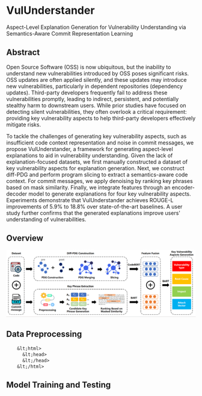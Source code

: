 # VulUnderstander
Aspect-Level Explanation Generation for Vulnerability Understanding via Semantics-Aware Commit Representation Learning
## Abstract
Open Source Software (OSS) is now ubiquitous, but the inability to understand new vulnerabilities introduced by OSS poses significant risks. OSS updates are often applied silently, and these updates may introduce new vulnerabilities, particularly in dependent repositories (dependency updates). Third-party developers frequently fail to address these vulnerabilities promptly, leading to indirect, persistent, and potentially stealthy harm to downstream users. While prior studies have focused on detecting silent vulnerabilities, they often overlook a critical requirement: providing key vulnerability aspects to help third-party developers effectively mitigate risks.

To tackle the challenges of generating key vulnerability aspects, such as insufficient code context representation and noise in commit messages, we propose VulUnderstander, a framework for generating aspect-level explanations to aid in vulnerability understanding. Given the lack of explanation-focused datasets, we first manually constructed a dataset of key vulnerability aspects for explanation generation. Next, we construct diff-PDG and perform program slicing to extract a semantics-aware code context. For commit messages, we apply denoising by ranking key phrases based on mask similarity. Finally, we integrate features through an encoder-decoder model to generate explanations for four key vulnerability aspects. Experiments demonstrate that VulUnderstander achieves ROUGE-L improvements of 5.9% to 18.8% over state-of-the-art baselines. A user study further confirms that the generated explanations improve users' understanding of vulnerabilities.
## Overview
![图片描述](images/overview.png)
## Data Preprocessing
```
    &lt;html>
      &lt;head>
      &lt;/head>
    &lt;/html>
```
## Model Training and Testing
```
```
